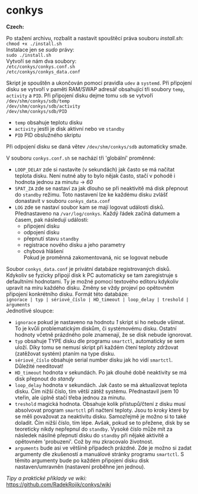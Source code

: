 # conkys
**Czech:**

Po stažení archivu, rozbalit a nastavit spouštěcí práva souboru _install.sh_:  
`chmod +x ./install.sh`  
Instalace jen se *sudo* právy:  
`sudo ./install.sh`  
Vytvoří se nám dva soubory:  
`/etc/conkys/conkys.conf.sh`  
`/etc/conkys/conkys_data.conf`

Skript je spouštěn a ukončován pomocí pravidla `udev` a `systemd`. Při připojení disku se vytvoří v paměti RAM/SWAP adresář obsahující tři soubory `temp`, `activity` a `PID`. Při připojení disku dejme tomu `sdb` se vytvoří  
`/dev/shm/conkys/sdb/temp`  
`/dev/shm/conkys/sdb/activity`  
`/dev/shm/conkys/sdb/PID`
* `temp` obsahuje teplotu disku
* `activity` jestli je disk aktivní nebo ve `standby`
* `PID` PID obslužného skriptu

Při odpojení disku se daná větev `/dev/shm/conkys/sdb` automaticky smaže.

V souboru `conkys.conf.sh` se nachází tři 'globální' proměnné:
* `LOOP_DELAY` zde si nastavíte (v sekundách) jak často se má načítat teplota disku. Není nutné aby to bylo nějak často, stačí v pohodě i hodnota jednou za minutu -> *60*
* `SPAT_ZA` zde se nastaví za jak dlouho se při neaktivitě má disk přepnout do `standby` režimu. Toto nastavení lze ke každému disku zvlášť donastavit v souboru `conkys_data.conf`
* `LOG` zde se nastaví soubor kam se mají logovat události disků. Přednastaveno na `/var/log/conkys`. Každý řádek začíná datumem a časem, pak následují události:
  - připojení disku
  - odpojení disku
  - přepnutí stavu `standby`
  - registrace nového disku a jeho parametry
  - chybová hlášení  
Pokud je proměnná zakomentovaná, nic se logovat nebude

Soubor `conkys_data.conf` je privátní databáze registrovaných disků. Kdykoliv se fyzicky připojí disk k PC automaticky se tam zaregistruje s defaultními hodnotami. Ty je možné pomocí textového editoru kdykoliv upravit na míru každého disku. Změny se vždy projeví po opětovném připojení konkrétního disku. Formát této databáze:  
`ignorace | typ | sériové_číslo | HD_timeout | loop_delay | treshold | arguments`  
Jednotlivé sloupce:
* `ignorace` pokud je nastaveno na hodnotu *1* skript si ho nebude všímat. To je kvůli problematickým diskům, či systémovému disku. Ostatní hodnoty včetně prázdného pole znamenají, že se disk nebude ignorovat.
*  `typ` obsahuje TYPE disku dle programu `smartctl`, automaticky se sem uloží. Díky tomu se nemusí skript při každém čtení teploty zdržovat (zatěžovat systém) ptaním na type disku.
*  `sériové_číslo` obsahuje serial number disku jak ho vidí `smartctl`. Důležité needitovat!
*  `HD_timeout` hodnota v sekundách. Po jak dlouhé době neaktivity se má disk přepnout do *standy*
*  `loop_delay` hodnota v sekundách. Jak často se má aktualizovat teplota disku. Čím nižší číslo, tím větší zátěž systému. Přednastavil jsem 10 vteřin, ale úplně stačí třeba jednou za minutu.
* `treshold` magická hodnota. Obsahuje kolik přístupů/čtení z disku musí absolvovat program `smartctl` při načtení teploty. Jsou to kroky které by se měli považovat za neaktivitu disku. Samozřejmě je možno si to také doladit. Čím nižší číslo, tím lépe. Avšak, pokud se to přežene, disk by se teoreticky nikdy nepřepnul do `standby`. Vysoké číslo může mít za následek násilné přepnutí disku do `standby` při nějaké aktivitě a opětovném 'probuzení'. Což by mu zkracovalo životnost.
* `arguments` bude asi ve většině případech prázdné. Zde je možno si zadat argumenty dle zkušeností a manuálové stránky programu `smartctl`. S těmito argumenty bude po každém připojení disku disk nastaven/umravněn (nastavení proběhne jen jednou).

*Tipy a praktické příklady ve wiki:*  https://github.com/RadekRojik/conkys/wiki
